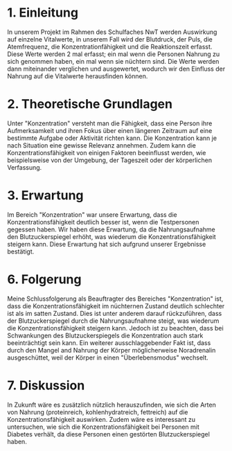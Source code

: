 # 1. Einleitung

In unserem Projekt im Rahmen des Schulfaches NwT werden Auswirkung auf einzelne Vitalwerte, in unserem Fall wird der Blutdruck, der Puls, die Atemfrequenz, die Konzentrationfähigkeit und die Reaktionszeit erfasst. Diese Werte werden 2 mal erfasst; ein mal wenn die Personen Nahrung zu sich genommen haben, ein mal wenn sie nüchtern sind. Die Werte werden dann miteinander verglichen und ausgewertet, wodurch wir den Einfluss der Nahrung auf die Vitalwerte herausfinden können.

# 2. Theoretische Grundlagen

Unter "Konzentration" versteht man die Fähigkeit, dass eine Person ihre Aufmerksamkeit und ihren Fokus über einen längeren Zeitraum auf eine bestimmte Aufgabe oder Aktivität richten kann. Die Konzentration kann je nach Situation eine gewisse Relevanz annehmen. Zudem kann die Konzentrationsfähigkeit von einigen Faktoren beeinflusst werden, wie beispielsweise von der Umgebung, der Tageszeit oder der körperlichen Verfassung.

# 3. Erwartung

Im Bereich "Konzentration" war unsere Erwartung, dass die Konzentrationsfähigkeit deutlich besser ist, wenn die Testpersonen gegessen haben. Wir haben diese Erwartung, da die Nahrungsaufnahme den Blutzuckerspiegel erhöht, was wiederum die Konzentrationsfähigkeit steigern kann. Diese Erwartung hat sich aufgrund unserer Ergebnisse bestätigt.

# 6. Folgerung

Meine Schlussfolgerung als Beauftragter des Bereiches "Konzentration" ist, dass die Konzentrationsfähigkeit im nüchternen Zustand deutlich schlechter ist als im satten Zustand. Dies ist unter anderem darauf rückzuführen, dass der Blutzuckerspiegel durch die Nahrungsaufnahme steigt, was wiederum die Konzentrationsfähigkeit steigern kann. Jedoch ist zu beachten, dass bei Schwankungen des Blutzuckerspiegels die Konzentration auch stark beeinträchtigt sein kann. Ein weiterer ausschlaggebender Fakt ist, dass durch den Mangel and Nahrung der Körper möglicherweise Noradrenalin ausgeschüttet, weil der Körper in einen "Überlebensmodus" wechselt.

# 7. Diskussion

In Zukunft wäre es zusätzlich nützlich herauszufinden, wie sich die Arten von Nahrung (proteinreich, kohlenhydratreich, fettreich) auf die Konzentrationsfähigkeit auswirken. Zudem wäre es interessant zu untersuchen, wie sich die Konzentrationsfähigkeit bei Personen mit Diabetes verhält, da diese Personen einen gestörten Blutzuckerspiegel haben.